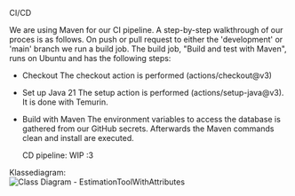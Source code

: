 CI/CD

We are using Maven for our CI pipeline. A step-by-step walkthrough of our proces is as follows.
On push or pull request to either the 'development' or 'main' branch we run a build job.
The build job, "Build and test with Maven", runs on Ubuntu and has the following steps:
  - Checkout
    The checkout action is performed (actions/checkout@v3)
  - Set up Java 21
    The setup action is performed (actions/setup-java@v3). It is done with Temurin.
  - Build with Maven
    The environment variables to access the database is gathered from our GitHub secrets. Afterwards the Maven commands clean and install are executed.

    CD pipeline:
    WIP :3

Klassediagram:    
![Class Diagram - EstimationToolWithAttributes](https://github.com/user-attachments/assets/c8d7c13e-1d2a-4a47-bf01-ad994a5d64b7)
